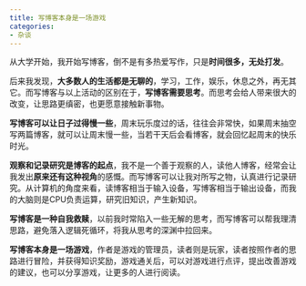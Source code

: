 ```yaml
---
title: 写博客本身是一场游戏
categories:
- 杂谈
---
```




从大学开始，我开始写博客，倒不是有多热爱写作，只是**时间很多，无处打发**。

后来我发现，**大多数人的生活都是无聊的**，学习，工作，娱乐，休息之外，再无其它。而写博客与以上活动的区别在于，**写博客需要思考**。而思考会给人带来很大的改变，让思路更缜密，也更愿意接触新事物。

**写博客可以让日子过得慢一些**，周末玩乐度过的话，往往会非常快，如果周末抽空写两篇博客，就可以让周末慢一些，当若干天后会看博客，就会回忆起周末的快乐时光。

**观察和记录研究是博客的起点**，我不是一个善于观察的人，读他人博客，经常会让我发出**原来还有这种视角**的感慨。而写博客可以让我对所写之物，认真进行记录研究。从计算机的角度来看，读博客相当于输入设备，写博客相当于输出设备，而我的大脑则是CPU负责运算，研究旧知识，产生新知识。

**写博客是一种自我救赎**，以前我时常陷入一些无解的思考，而写博客可以帮我理清思路，避免落入逻辑死循环，将我从思考的深渊中拉回来。

**写博客本身是一场游戏**，作者是游戏的管理员，读者则是玩家，读者按照作者的思路进行冒险，并获得知识奖励，游戏通关后，可以对游戏进行点评，提出改善游戏的建议，也可以分享游戏，让更多的人进行阅读。
















